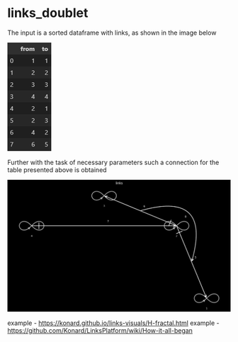 # links_doublet

The input is a sorted dataframe with links, as shown in the image below

<img src="doc/dataframe.png" alt="neural"/> <br>

Further with the task of necessary parameters such a connection for the table presented above is obtained

<img src="doc/link_visual.jpg" alt="neural"/> <br>

example - https://konard.github.io/links-visuals/H-fractal.html
example - https://github.com/Konard/LinksPlatform/wiki/How-it-all-began
